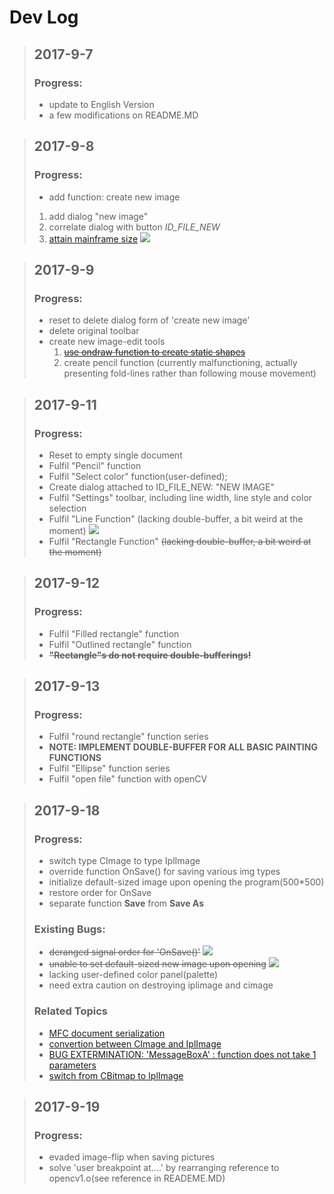 ﻿# **Dev Log**

> ## 2017-9-7
> ### Progress:
> - update to English Version
> - a few modifications on README.MD

> ## 2017-9-8
> ### Progress:
> - add function: create new image
>  1. add dialog "new image"
>  2. correlate dialog with button *ID_FILE_NEW*
>  3. [attain mainframe size][1]  ![][2]

> ## 2017-9-9
> ### Progress:
> - reset to delete dialog form of 'create new image'
> - delete original toolbar
> - create new image-edit tools
>    1. ~~[use ondraw function to create static shapes][3]~~
>    2. create pencil function (currently malfunctioning, actually presenting fold-lines rather than following mouse movement)

> ## 2017-9-11
> ### Progress:
> - Reset to empty single document
> - Fulfil "Pencil" function
> - Fulfil "Select color" function(user-defined);
> - Create dialog attached to ID_FILE_NEW: "NEW IMAGE" 
> - Fulfil "Settings" toolbar, including line width, line style and color selection
> - Fulfil "Line Function" (lacking double-buffer, a bit weird at the moment)   ![][4]
> - Fulfil "Rectangle Function" ~~(lacking double-buffer, a bit weird at the moment)~~

> ## 2017-9-12
> ### Progress:
> - Fulfil "Filled rectangle" function
> - Fulfil "Outlined rectangle" function
> - ~~**"Rectangle"s do not require double-bufferings!**~~

> ## 2017-9-13
> ### Progress:
> - Fulfil "round rectangle" function series
> - **NOTE: IMPLEMENT DOUBLE-BUFFER FOR ALL BASIC PAINTING FUNCTIONS**
> - Fulfil "Ellipse" function series
> - Fulfil "open file" function with openCV

> ## 2017-9-18
> ### Progress:
> - switch type CImage to type IplImage
> - override function OnSave() for saving various img types
> - initialize default-sized image upon opening the program(500*500)
> - restore order for OnSave
> - separate function **Save** from **Save As**
> ### Existing Bugs:
> - ~~deranged signal order for 'OnSave()'~~ ![][9]
> - ~~unable to set default-sized new image upon opening~~ ![][9]
> - lacking user-defined color panel(palette)
> - need extra caution on destroying iplimage and cimage
> ### Related Topics
> - [MFC document serialization][5]
> - [convertion between CImage and IplImage][6]
> - [BUG EXTERMINATION: 'MessageBoxA' : function does not take 1 parameters][7]
> - [switch from CBitmap to IplImage][8]

> ## 2017-9-19
> ### Progress:
> - evaded image-flip when saving pictures
> - solve 'user breakpoint at....' by rearranging reference to opencv1.o(see reference in READEME.MD)




  [1]: http://jingyan.baidu.com/album/3ea51489c0b2d852e61bbac0.html
  [2]: https://img.shields.io/badge/completion-10%25-red.svg
  [3]: http://www.cnblogs.com/shenxiaolin/p/5295995.html  
  [4]: https://img.shields.io/badge/progress-30%-blue.svg
  [5]: http://www.cnblogs.com/superanyi/archive/2011/01/06/1929182.html
  [6]: http://blog.sina.com.cn/s/blog_6f4991630100n20k.html
  [7]: http://blog.csdn.net/yitaohust/article/details/3051931
  [8]: http://3y.uu456.com/bp_9qzpt1ix4e2p7v440mh4_1.html
  [9]: https://img.shields.io/badge/state-exterminated-brightgreen.svg
  
  
  
  

